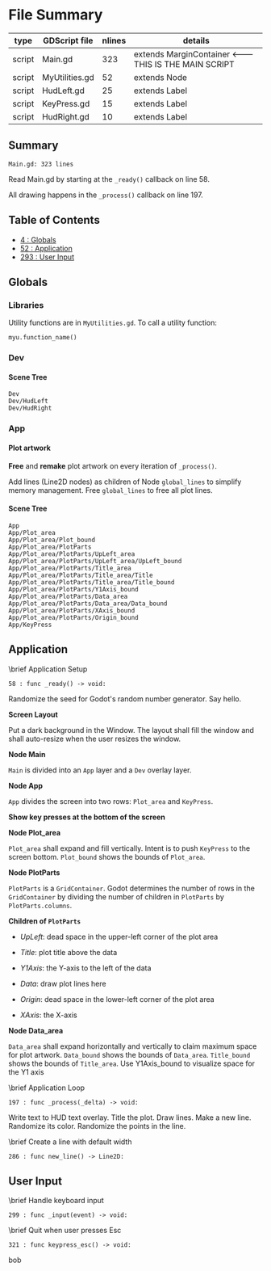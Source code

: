 # File Summary

   type |  GDScript file  | nlines | details
------- | --------------- | ------ | -------
 script |         Main.gd |    323 | extends MarginContainer <--- THIS IS THE MAIN SCRIPT
 script |  MyUtilities.gd |     52 | extends Node
 script |      HudLeft.gd |     25 | extends Label
 script |     KeyPress.gd |     15 | extends Label
 script |     HudRight.gd |     10 | extends Label


## Summary

    Main.gd: 323 lines

Read Main.gd by starting at the `_ready()` callback on line
58.

All drawing happens in the `_process()` callback on line
197.

## Table of Contents

- [4 : Globals](Main.md#globals)
- [52 : Application](Main.md#application)
- [293 : User Input](Main.md#user-input)

## Globals
### Libraries
Utility functions are in `MyUtilities.gd`. To call a utility
function:

`myu.function_name()`
### Dev
#### Scene Tree
    Dev
    Dev/HudLeft
    Dev/HudRight
### App
#### Plot artwork
**Free** and **remake** plot artwork on every iteration of
`_process()`.

Add lines (Line2D nodes) as children of Node `global_lines` to
simplify memory management. Free `global_lines` to free all
plot lines.
#### Scene Tree
    App
    App/Plot_area
    App/Plot_area/Plot_bound
    App/Plot_area/PlotParts
    App/Plot_area/PlotParts/UpLeft_area
    App/Plot_area/PlotParts/UpLeft_area/UpLeft_bound
    App/Plot_area/PlotParts/Title_area
    App/Plot_area/PlotParts/Title_area/Title
    App/Plot_area/PlotParts/Title_area/Title_bound
    App/Plot_area/PlotParts/Y1Axis_bound
    App/Plot_area/PlotParts/Data_area
    App/Plot_area/PlotParts/Data_area/Data_bound
    App/Plot_area/PlotParts/XAxis_bound
    App/Plot_area/PlotParts/Origin_bound
    App/KeyPress
## Application

\brief Application Setup

    58 : func _ready() -> void:
Randomize the seed for Godot's random number generator.
Say hello.

**Screen Layout**

Put a dark background in the Window.
The layout shall fill the window and shall auto-resize when
the user resizes the window.

**Node Main**

`Main` is divided into an `App` layer and a `Dev` overlay layer.

**Node App**

`App` divides the screen into two rows: `Plot_area` and
`KeyPress`.

**Show key presses at the bottom of the screen**


**Node Plot_area**

`Plot_area` shall expand and fill vertically. Intent is to
push `KeyPress` to the screen bottom.
`Plot_bound` shows the bounds of `Plot_area`.

**Node PlotParts**

`PlotParts` is a `GridContainer`. Godot determines the
number of rows in the `GridContainer` by dividing the
number of children in `PlotParts` by `PlotParts.columns`.

**Children of `PlotParts`**

- *UpLeft*: dead space in the upper-left corner of the plot area

- *Title*: plot title above the data

- *Y1Axis*: the Y-axis to the left of the data

- *Data*: draw plot lines here

- *Origin*: dead space in the lower-left corner of the plot area

- *XAxis*: the X-axis

**Node Data_area**

`Data_area` shall expand horizontally and vertically to claim
maximum space for plot artwork.
`Data_bound` shows the bounds of `Data_area`.
`Title_bound` shows the bounds of `Title_area`.
Use Y1Axis_bound to visualize space for the Y1 axis

\brief Application Loop

    197 : func _process(_delta) -> void:
Write text to HUD text overlay.
Title the plot.
Draw lines.
Make a new line.
Randomize its color.
Randomize the points in the line.

\brief Create a line with default width

    286 : func new_line() -> Line2D:
## User Input

\brief Handle keyboard input

    299 : func _input(event) -> void:

\brief Quit when user presses Esc

    321 : func keypress_esc() -> void:

bob
